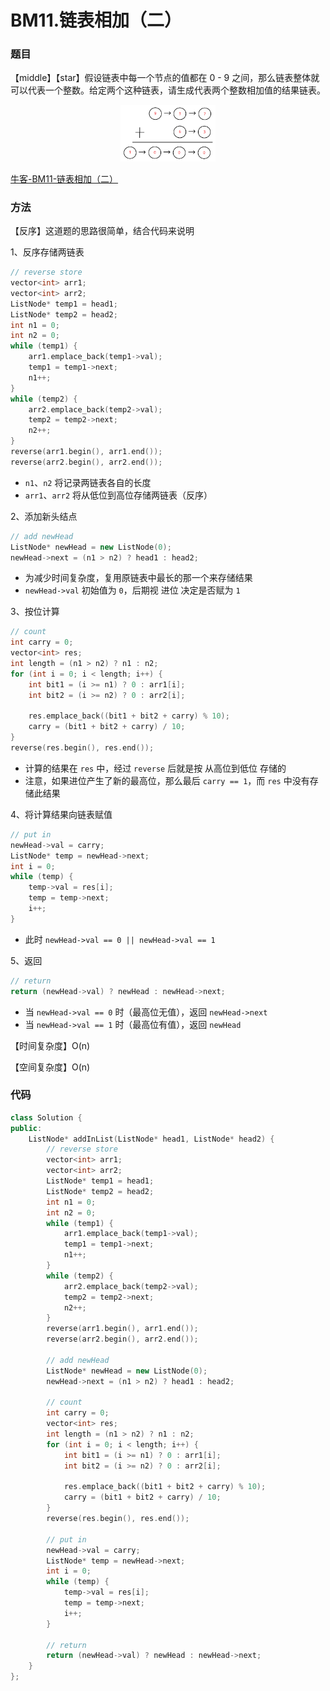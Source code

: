 # BM11.链表相加（二）

### 题目

【middle】【star】假设链表中每一个节点的值都在 0 - 9 之间，那么链表整体就可以代表一个整数。给定两个这种链表，请生成代表两个整数相加值的结果链表。

<div style="text-align: center">
<img src="image/20220829-01.png" width=30%/>
</div>

[牛客-BM11-链表相加（二）](https://www.nowcoder.com/practice/c56f6c70fb3f4849bc56e33ff2a50b6b?tpId=295&tags=&title=&difficulty=0&judgeStatus=0&rp=0&sourceUrl=%2Fexam%2Foj%3Fpage%3D1%26tab%3D%25E7%25AE%2597%25E6%25B3%2595%25E7%25AF%2587%26topicId%3D295)

### 方法

【反序】这道题的思路很简单，结合代码来说明

1、反序存储两链表

```cpp
// reverse store
vector<int> arr1;
vector<int> arr2;
ListNode* temp1 = head1;
ListNode* temp2 = head2;
int n1 = 0;
int n2 = 0;
while (temp1) {
    arr1.emplace_back(temp1->val);
    temp1 = temp1->next;
    n1++;
}
while (temp2) {
    arr2.emplace_back(temp2->val);
    temp2 = temp2->next;
    n2++;
}
reverse(arr1.begin(), arr1.end());
reverse(arr2.begin(), arr2.end());
```

- ```n1```、```n2``` 将记录两链表各自的长度
- ```arr1```、```arr2``` 将从低位到高位存储两链表（反序）

2、添加新头结点

```cpp
// add newHead
ListNode* newHead = new ListNode(0);
newHead->next = (n1 > n2) ? head1 : head2;
```

- 为减少时间复杂度，复用原链表中最长的那一个来存储结果
- ```newHead->val``` 初始值为 ```0```，后期视 进位 决定是否赋为 ```1```

3、按位计算

```cpp
// count
int carry = 0;
vector<int> res;
int length = (n1 > n2) ? n1 : n2;
for (int i = 0; i < length; i++) {
    int bit1 = (i >= n1) ? 0 : arr1[i];
    int bit2 = (i >= n2) ? 0 : arr2[i];

    res.emplace_back((bit1 + bit2 + carry) % 10);
    carry = (bit1 + bit2 + carry) / 10;
}
reverse(res.begin(), res.end());
```

- 计算的结果在 ```res``` 中，经过 ```reverse``` 后就是按 从高位到低位 存储的
- 注意，如果进位产生了新的最高位，那么最后 ```carry == 1```，而 ```res``` 中没有存储此结果

4、将计算结果向链表赋值

```cpp
// put in
newHead->val = carry;
ListNode* temp = newHead->next;
int i = 0;
while (temp) {
    temp->val = res[i];
    temp = temp->next;
    i++;
}
```

- 此时 ```newHead->val == 0 || newHead->val == 1```

5、返回

```cpp
// return
return (newHead->val) ? newHead : newHead->next;
```

- 当 ```newHead->val == 0``` 时（最高位无值），返回 ```newHead->next```
- 当 ```newHead->val == 1``` 时（最高位有值），返回 ```newHead```

【时间复杂度】O(n)

【空间复杂度】O(n)

### 代码

```cpp
class Solution {
public:
    ListNode* addInList(ListNode* head1, ListNode* head2) {
        // reverse store
        vector<int> arr1;
        vector<int> arr2;
        ListNode* temp1 = head1;
        ListNode* temp2 = head2;
        int n1 = 0;
        int n2 = 0;
        while (temp1) {
            arr1.emplace_back(temp1->val);
            temp1 = temp1->next;
            n1++;
        }
        while (temp2) {
            arr2.emplace_back(temp2->val);
            temp2 = temp2->next;
            n2++;
        }
        reverse(arr1.begin(), arr1.end());
        reverse(arr2.begin(), arr2.end());
        
        // add newHead
        ListNode* newHead = new ListNode(0);
        newHead->next = (n1 > n2) ? head1 : head2;
        
        // count
        int carry = 0;
        vector<int> res;
        int length = (n1 > n2) ? n1 : n2;
        for (int i = 0; i < length; i++) {
            int bit1 = (i >= n1) ? 0 : arr1[i];
            int bit2 = (i >= n2) ? 0 : arr2[i];
            
            res.emplace_back((bit1 + bit2 + carry) % 10);
            carry = (bit1 + bit2 + carry) / 10;
        }
        reverse(res.begin(), res.end());
        
        // put in
        newHead->val = carry;
        ListNode* temp = newHead->next;
        int i = 0;
        while (temp) {
            temp->val = res[i];
            temp = temp->next;
            i++;
        }
        
        // return
        return (newHead->val) ? newHead : newHead->next;
    }
};
```

